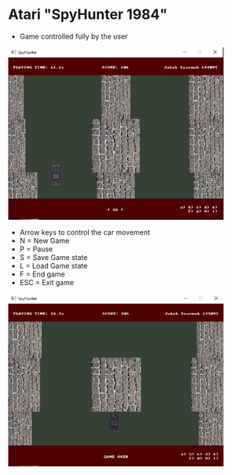 # Atari "SpyHunter 1984"
- Game controlled fully by the user
<img width="438" alt="PageOfWords" src="https://github.com/jakubSzurmak/spyHunter/blob/be4d5ddaef362ecc36d3a89ca3bacdc8335442f1/docImg/spyW.png">

- Arrow keys to control the car movement
- N = New Game
- P = Pause
- S = Save Game state
- L = Load Game state
- F = End game
- ESC = Exit game

<img width="438" alt="PageOfWords" src="https://github.com/jakubSzurmak/spyHunter/blob/be4d5ddaef362ecc36d3a89ca3bacdc8335442f1/docImg/spyL.png">
